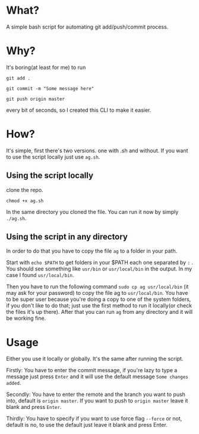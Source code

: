 # What?

A simple bash script for automating git add/push/commit process.

# Why?

It's boring(at least for me) to run
```
git add .

git commit -m "Some message here"

git push origin master
```
every bit of seconds, so I created this CLI to make it easier.

# How?

It's simple, first there's two versions. one with .sh and without.
If you want to use the script locally just use `ag.sh`.

## Using the script locally

clone the repo.
```
chmod +x ag.sh
```
In the same directory you cloned the file.
You can run it now by simply `./ag.sh`.

## Using the script in any directory

In order to do that you have to copy the file `ag` to a folder in your path.

Start with `echo $PATH` to get folders in your $PATH each one separated by `:` . You should see something like `usr/bin` or `usr/local/bin` in the output. In my case I found `usr/local/bin`.

Then you have to run the following command `sudo cp ag usr/local/bin` (it may ask for your password) to copy the file ag to `usr/local/bin`. You have to be super user because you're doing a copy to one of the system folders, if you don't like to do that; just use the first method to run it locally(or check the files it's up there). After that you can run `ag` from any directory and it will be working fine.


# Usage

Either you use it locally or globally. It's the same after running the script.

Firstly: You have to enter the commit message, if you're lazy to type a message just press `Enter` and it will use the default message `Some changes added`.

Secondly: You have to enter the remote and the branch you want to push into, default is `origin master`. If you want to push to `origin master` leave it blank and press `Enter`.

Thirdly: You have to specify if you want to use force flag `--force` or not, default is no, to use the default just leave it blank and press Enter.